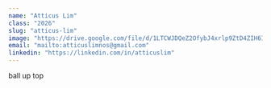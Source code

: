 ```yaml
---
name: "Atticus Lim"
class: "2026"
slug: "atticus-lim"
image: "https://drive.google.com/file/d/1LTCWJDQeZ2OfybJ4xrlp9ZtD4ZIH6Iaq/view?usp=drivesdk"
email: "mailto:atticuslimnos@gmail.com"
linkedin: "https://linkedin.com/in/atticuslim"
---
```

ball up top